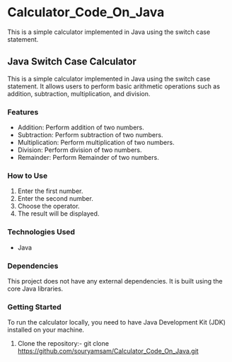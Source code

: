 # Calculator_Code_On_Java
This is a simple calculator implemented in Java using the switch case statement. 
## Java Switch Case Calculator

This is a simple calculator implemented in Java using the switch case statement. It allows users to perform basic arithmetic operations such as addition, subtraction, multiplication, and division.

### Features

- Addition: Perform addition of two numbers.
- Subtraction: Perform subtraction of two numbers.
- Multiplication: Perform multiplication of two numbers.
- Division: Perform division of two numbers.
- Remainder: Perform Remainder of two numbers.

### How to Use

1. Enter the first number.
2. Enter the second number.
3. Choose the operator.
4. The result will be displayed.

### Technologies Used

- Java

### Dependencies

This project does not have any external dependencies. It is built using the core Java libraries.

### Getting Started

To run the calculator locally, you need to have Java Development Kit (JDK) installed on your machine.

1. Clone the repository:-    git clone https://github.com/souryamsam/Calculator_Code_On_Java.git
